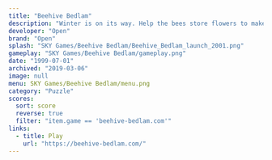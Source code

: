 ```yaml
---
title: "Beehive Bedlam"
description: "Winter is on its way. Help the bees store flowers to make their honey."
developer: "Open"
brand: "Open"
splash: "SKY Games/Beehive Bedlam/Beehive_Bedlam_launch_2001.png"
gameplay: "SKY Games/Beehive Bedlam/gameplay.png"
date: "1999-07-01"
archived: "2019-03-06"
image: null
menu: SKY Games/Beehive Bedlam/menu.png
category: "Puzzle"
scores:
  sort: score
  reverse: true
  filter: "item.game == 'beehive-bedlam.com'"
links:
  - title: Play
    url: "https://beehive-bedlam.com/"
---
```

